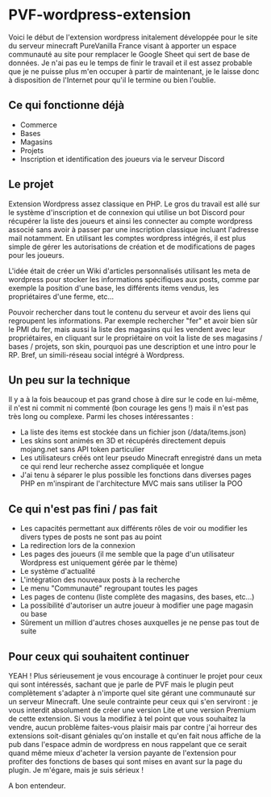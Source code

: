 # PVF-wordpress-extension

Voici le début de l'extension wordpress initalement développée pour le site du serveur minecraft PureVanilla France visant à apporter un espace communauté au site pour remplacer le Google Sheet qui sert de base de données.
Je n'ai pas eu le temps de finir le travail et il est assez probable que je ne puisse plus m'en occuper à partir de maintenant, je le laisse donc à disposition de l'Internet pour qu'il le termine ou bien l'oublie.

## Ce qui fonctionne déjà
 - Commerce
 - Bases
 - Magasins
 - Projets
 - Inscription et identification des joueurs via le serveur Discord


## Le projet

Extension Wordpress assez classique en PHP. Le gros du travail est allé sur le système d'inscription et de connexion qui utilise un bot Discord pour récupérer la liste des joueurs et ainsi les connecter au compte wordpress associé sans avoir à passer par une inscription classique incluant l'adresse mail notamment. En utilisant les comptes wordpress intégrés, il est plus simple de gérer les autorisations de création et de modifications de pages pour les joueurs.

L'idée était de créer un Wiki d'articles personnalisés utilisant les meta de wordpress pour stocker les informations spécifiques aux posts, comme par exemple la position d'une base, les différents items vendus, les propriétaires d'une ferme, etc...

Pouvoir rechercher dans tout le contenu du serveur et avoir des liens qui regroupent les informations. Par exemple rechercher "fer" et avoir bien sûr le PMI du fer, mais aussi la liste des magasins qui les vendent avec leur propriétaires, en cliquant sur le propriétaire on voit la liste de ses magasins / bases / projets, son skin, pourquoi pas une description et une intro pour le RP. Bref, un simili-réseau social intégré à Wordpress.


## Un peu sur la technique

Il y a à la fois beaucoup et pas grand chose à dire sur le code en lui-même, il n'est ni commit ni commenté (bon courage les gens !) mais il n'est pas très long ou complexe. Parmi les choses intéressantes :
 - La liste des items est stockée dans un fichier json (/data/items.json)
 - Les skins sont animés en 3D et récupérés directement depuis mojang.net sans API token particulier
 - Les utilisateurs créés ont leur pseudo Minecraft enregistré dans un meta ce qui rend leur recherche assez compliquée et longue
 - J'ai tenu à séparer le plus possible les fonctions dans diverses pages PHP en m'inspirant de l'architecture MVC mais sans utiliser la POO


## Ce qui n'est pas fini / pas fait
 - Les capacités permettant aux différents rôles de voir ou modifier les divers types de posts ne sont pas au point
  - La redirection lors de la connexion
  - Les pages des joueurs (il me semble que la page d'un utilisateur Wordpress est uniquement gérée par le thème)
  - Le système d'actualité
  - L'intégration des nouveaux posts à la recherche
  - Le menu "Communauté" regroupant toutes les pages
  - Les pages de contenu (liste complète des magasins, des bases, etc...)
  - La possibilité d'autoriser un autre joueur à modifier une page magasin ou base
  - Sûrement un million d'autres choses auxquelles je ne pense pas tout de suite

## Pour ceux qui souhaitent continuer
YEAH ! Plus sérieusement je vous encourage à continuer le projet pour ceux qui sont intéressés, sachant que je parle de PVF mais le plugin peut complètement s'adapter à n'importe quel site gérant une communauté sur un serveur Minecraft. Une seule contrainte peur ceux qui s'en serviront : je vous interdit absolument de créer une version Lite et une version Premium de cette extension. Si vous la modifiez à tel point que vous souhaitez la vendre, aucun problème faites-vous plaisir mais par contre j'ai horreur des extensions soit-disant géniales qu'on installe et qu'en fait nous affiche de la pub dans l'espace admin de wordpress en nous rappelant que ce serait quand même mieux d'acheter la version payante de l'extension pour profiter des fonctions de bases qui sont mises en avant sur la page du plugin. Je m'égare, mais je suis sérieux !

A bon entendeur.
